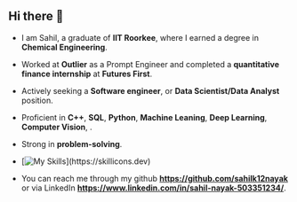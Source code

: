 <!--
**sahilk12nayak/sahilk12nayak** is a ✨ _special_ ✨ repository because its `README.md` (this file) appears on your GitHub profile.

Here are some ideas to get you started:

- 🔭 I’m currently working on ...
- 🌱 I’m currently learning ...
- 👯 I’m looking to collaborate on ...
- 🤔 I’m looking for help with ...
- 💬 Ask me about ...
- 📫 How to reach me: ...
- 😄 Pronouns: ...
- ⚡ Fun fact: ...
-->



## Hi there 👋
- I am Sahil, a graduate of **IIT Roorkee**, where I earned a degree in **Chemical Engineering**.

- Worked at **Outlier** as a Prompt Engineer and completed a **quantitative finance internship** at **Futures First**.

- Actively seeking a **Software engineer**, or **Data Scientist/Data Analyst** position.

- Proficient in **C++**, **SQL**, **Python**, **Machine Leaning**, **Deep Learning**, **Computer Vision**, .
- Strong in **problem-solving**.

- [![My Skills](https://skillicons.dev/icons?i=cpp,py,git,github,ubuntu,mysql,opencv,sklearn,tensorflow,)](https://skillicons.dev)

- You can reach me through my github **https://github.com/sahilk12nayak** or via LinkedIn **https://www.linkedin.com/in/sahil-nayak-503351234/**.
